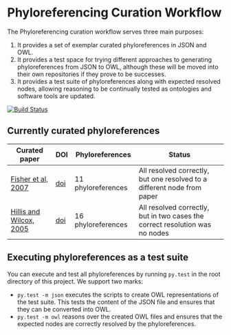 # Phyloreferencing Curation Workflow
The Phyloreferencing curation workflow serves three main purposes:

1. It provides a set of exemplar curated phyloreferences in JSON and OWL.
2. It provides a test space for trying different approaches to generating phyloreferences from JSON to OWL, although these will be moved into their own repositories if they prove to be successes.
3. It provides a test suite of phyloreferences along with expected resolved nodes, allowing reasoning to be continually tested as ontologies and software tools are updated.

[![Build Status](https://travis-ci.org/phyloref/curation-workflow.svg?branch=master)](https://travis-ci.org/phyloref/curation-workflow)

## Currently curated phyloreferences

| Curated paper | DOI | Phyloreferences | Status |
|---------------|-----|-----------------|--------|
| [Fisher et al, 2007](testcases/Fisher%20et%20al,%202007) | [doi](https://doi.org/10.1639/0007-2745%282007%29110%5B46%3APOTCWA%5D2.0.CO%3B2#https://doi.org/10.1639/0007-2745%282007%29110%5B46%3APOTCWA%5D2.0.CO%3B2) | 11 phyloreferences | All resolved correctly, but one resolved to a different node from paper | 
| [Hillis and Wilcox, 2005](testcases/Hillis%20and%20Wilcox,%202005) | [doi](https://doi.org/10.1016/j.ympev.2004.10.007) | 16 phyloreferences | All resolved correctly, but in two cases the correct resolution was no nodes |

## Executing phyloreferences as a test suite

You can execute and test all phyloreferences by running `py.test` in the root directory
of this project. We support two marks:

 * `py.test -m json` executes the scripts to create OWL representations of the test suite.
   This tests the content of the JSON file and ensures that they can be converted into OWL.
 * `py.test -m owl` reasons over the created OWL files and ensures that the expected nodes 
   are correctly resolved by the phyloreferences.
